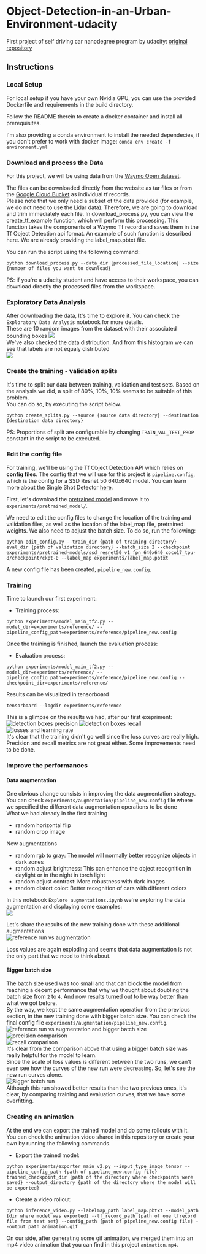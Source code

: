 # Object-Detection-in-an-Urban-Environment-udacity
First project of self driving car nanodegree program by udacity: [original repository](https://github.com/udacity/nd013-c1-vision-starter)

## Instructions

### Local Setup

For local setup if you have your own Nvidia GPU, you can use the provided Dockerfile and requirements in the build directory.

Follow the README therein to create a docker container and install all prerequisites.

I'm also providing a conda environment to install the needed dependecies, if you don't prefer to work with docker image: `conda env create -f environment.yml`

### Download and process the Data

For this project, we will be using data from the [Waymo Open dataset](https://waymo.com/open/).

The files can be downloaded directly from the website as tar files or from the [Google Cloud Bucket](https://console.cloud.google.com/storage/browser/waymo_open_dataset_v_1_2_0_individual_files/) as individual tf records. <br>
Please note that we only need a subset of the data provided (for example, we do not need to use the Lidar data). Therefore, we are going to download and trim immediately each file. In download_process.py, you can view the create_tf_example function, which will perform this processing. This function takes the components of a Waymo Tf record and saves them in the Tf Object Detection api format. An example of such function is described here. We are already providing the label_map.pbtxt file.

You can run the script using the following command:
```
python download_process.py --data_dir {processed_file_location} --size {number of files you want to download}
```
PS: if you're a udacity student and have access to their workspace, you can download directly the processed files from the workspace. 

### Exploratory Data Analysis

After downloading the data, It's time to explore it. You can check the `Exploratory Data Analysis` notebook for more details. <br>
These are 10 random images from the dataset with their associated bounding boxes ![](img/random_images.png) <br>
We've also checked the data distribution. And from this histogram we can see that labels are not equaly distributed <br> ![](img/data_distribution.png)

### Create the training - validation splits

It's time to split our data between training, validation and test sets. Based on the analysis we did, a split of 80%, 10%, 10% seems to be suitable of this problem. <br>
You can do so, by executing the script below. <br>
```
python create_splits.py --source {source data directory} --destination {destination data directory}
```
PS: Proportions of split are configurable by changing `TRAIN_VAL_TEST_PROP` constant in the script to be executed.

### Edit the config file

For training, we'll be using the Tf Object Detection API which relies on **config files**. The config that we will use for this project is `pipeline.config`, which is the config for a SSD Resnet 50 640x640 model. You can learn more about the Single Shot Detector [here](https://arxiv.org/pdf/1512.02325.pdf).

First, let's download the [pretrained model](http://download.tensorflow.org/models/object_detection/tf2/20200711/ssd_resnet50_v1_fpn_640x640_coco17_tpu-8.tar.gz) and move it to `experiments/pretrained_model/`.

We need to edit the config files to change the location of the training and validation files, as well as the location of the label_map file, pretrained weights. We also need to adjust the batch size. To do so, run the following:
```
python edit_config.py --train_dir {path of training directory} --eval_dir {path of validation directory} --batch_size 2 --checkpoint experiments/pretrained-models/ssd_resnet50_v1_fpn_640x640_coco17_tpu-8/checkpoint/ckpt-0 --label_map experiments/label_map.pbtxt
```
A new config file has been created, `pipeline_new.config`.

### Training

Time to launch our first experiment: <br>
* Training process:
```
python experiments/model_main_tf2.py --model_dir=experiments/reference/ --pipeline_config_path=experiments/reference/pipeline_new.config
```
Once the training is finished, launch the evaluation process:
* Evaluation process:
```
python experiments/model_main_tf2.py --model_dir=experiments/reference/ --pipeline_config_path=experiments/reference/pipeline_new.config --checkpoint_dir=experiments/reference/
```
Results can be visualized in tensorboard
```
tensorboard --logdir experiments/reference
```
This is a glimpse on the results we had, after our first exepriment: <br>
![detection boxes precision](img/detection_boxes_precision.png)
![detection boxes recall](img/detection_boxes_recall.png)
![losses and learning rate](img/loss_and_lr.png) <br>
It's clear that the training didn't go well since the loss curves are really high. Precision and recall metrics are not great either. Some improvements need to be done.

### Improve the performances
#### Data augmentation
One obvious change consists in improving the data augmentation strategy. You can check `experiments/augmentation/pipeline_new.config` file where we specified the different data augmentation operations to be done <br>
What we had already in the first training
- random horizontal flip
- random crop image <br>

New augmentations
- random rgb to gray: The model will normally better recognize objects in dark zones 
- random adjust brightness: This can enhance the object recognition in daylight or in the night in torch light
- random adjust contrast: More robustness with dark images
- random distort color: Better recognition of cars with different colors <br>

In this notebook `Explore augmentations.ipynb` we're exploring the data augmentation and displaying some examples: <br>
![](img/explore_augmentation.png)

Let's share the results of the new training done with these additional augmentations <br>
![reference run vs augmentation](img/reference_vs_aug.png)

Loss values are again exploding and seems that data augmentation is not the only part that we need to think about. 

#### Bigger batch size
The batch size used was too small and that can block the model from reaching a decent performance that why we thought about doubling the batch size from `2` to `4`. And now results turned out to be way better than what we got before. <br>
By the way, we kept the same augmentation operation from the previous section, in the new training done with bigger batch size. You can check the final config file `experiments/augmentation/pipeline_new.config`. <br>
![reference run vs augmentation and bigger batch size](img/reference_vs_bigger_batch.png) <br>
![precision comparison](img/precision_comparison.png) <br>
![recall comparison](img/recall_comparison.png) <br>
It's clear from the comparison above that using a bigger batch size was really helpful for the model to learn. <br>
Since the scale of loss values is different between the two runs, we can't even see how the curves of the new run were decreasing. So, let's see the new run curves alone. <br>
![Bigger batch run](img/bigger_batch_run.png) <br>
Although this run showed better results than the two previous ones, it's clear, by comparing training and evaluation curves, that we have some overfitting.

### Creating an animation

At the end we can export the trained model and do some rollouts with it. You can check the animation video shared in this repository or create your own by running the following commands. <br>
* Export the trained model:
```
python experiments/exporter_main_v2.py --input_type image_tensor --pipeline_config_path {path of pipeline_new.config file} --trained_checkpoint_dir {path of the directory where checkpoints were saved} --output_directory {path of the directory where the model will be exported}
```
* Create a video rollout:
```
python inference_video.py --labelmap_path label_map.pbtxt --model_path {dir where model was exported} --tf_record_path {path of one tfrecord file from test set} --config_path {path of pipeline_new.config file} --output_path animation.gif
```
On our side, after generating some gif animation, we merged them into an mp4 video animation that you can find in this project `animation.mp4`. 